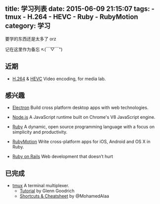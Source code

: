 title: 学习列表
date: 2015-06-09 21:15:07
tags:
    - tmux
    - H.264
    - HEVC
    - Ruby
    - RubyMotion
category: 学习
---
要学的东西还是太多了 orz

记在这里作为备忘 ↖(￣▽￣")

## 近期

- [H.264](http://en.wikipedia.org/wiki/H.264/MPEG-4_AVC) & [HEVC](http://en.wikipedia.org/wiki/High_Efficiency_Video_Coding)
    Video encoding, for media lab.

## 感兴趣

- [Electron](http://electron.atom.io)
    Build cross platform desktop apps with web technologies.

- [Node.js](https://nodejs.org/en/)
    A JavaScript runtime built on Chrome's V8 JavaScript engine.

- [Ruby](https://www.ruby-lang.org/en/)
    A dynamic, open source programming language with a focus on simplicity and
    productivity.

- [RubyMotion](http://ww.rubymotion.com/cn/)
    Write cross-platform apps for iOS, Android and OS X in Ruby.

- [Ruby on Rails](http://rubyonrails.org)
    Web development that doesn’t hurt

## 已完成

- [tmux](https://github.com/tmux/tmux)
    A terminal multiplexer.
    * [Tutorial](http://www.sitepoint.com/tmux-a-simple-start/) by Glenn Goodrich
    * [Shortcuts & Cheatsheet](https://gist.github.com/MohamedAlaa/2961058) by @MohamedAlaa
